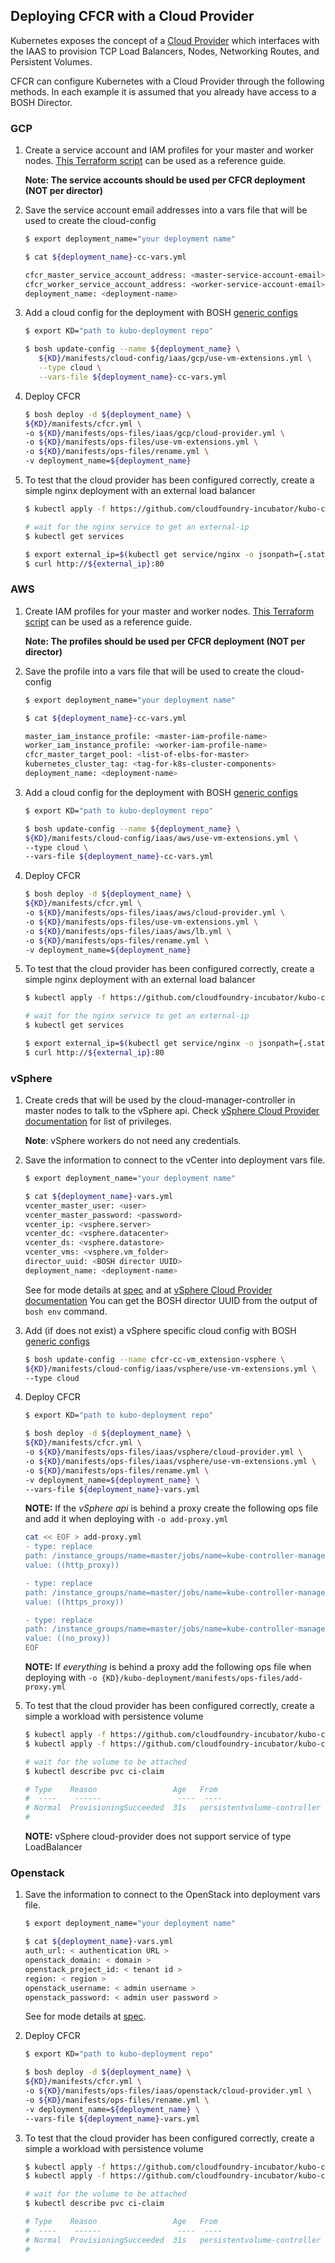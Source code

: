 ## Deploying CFCR with a Cloud Provider

Kubernetes exposes the concept of a [Cloud Provider](https://kubernetes.io/docs/concepts/cluster-administration/cloud-providers/)
which interfaces with the IAAS to provision TCP Load Balancers, Nodes, Networking Routes, and Persistent Volumes.

CFCR can configure Kubernetes with a Cloud Provider through the following methods.
In each example it is assumed that you already have access to a BOSH Director.

### GCP

1. Create a service account and IAM profiles for your master and worker nodes.
   [This Terraform script](https://github.com/cloudfoundry/bosh-bootloader/blob/master/plan-patches/cfcr-gcp/terraform/cfcr_iam_override.tf)
   can be used as a reference guide.

   **Note: The service accounts should be used per CFCR deployment (NOT per director)**

1. Save the service account email addresses into a vars file that will be used to create the cloud-config

    ```bash
    $ export deployment_name="your deployment name"

    $ cat ${deployment_name}-cc-vars.yml

    cfcr_master_service_account_address: <master-service-account-email>
    cfcr_worker_service_account_address: <worker-service-account-email>
    deployment_name: <deployment-name>
    ```

1. Add a cloud config for the deployment with BOSH [generic configs](https://bosh.io/docs/configs/)
   ```bash
   $ export KD="path to kubo-deployment repo"

   $ bosh update-config --name ${deployment_name} \
      ${KD}/manifests/cloud-config/iaas/gcp/use-vm-extensions.yml \
      --type cloud \
      --vars-file ${deployment_name}-cc-vars.yml
   ```

1. Deploy CFCR

    ```bash
    $ bosh deploy -d ${deployment_name} \
    ${KD}/manifests/cfcr.yml \
    -o ${KD}/manifests/ops-files/iaas/gcp/cloud-provider.yml \
    -o ${KD}/manifests/ops-files/use-vm-extensions.yml \
    -o ${KD}/manifests/ops-files/rename.yml \
    -v deployment_name=${deployment_name}
    ```

1. To test that the cloud provider has been configured correctly, create a simple nginx deployment with an external load balancer

    ```bash
    $ kubectl apply -f https://github.com/cloudfoundry-incubator/kubo-ci/raw/master/specs/nginx-lb.yml

    # wait for the nginx service to get an external-ip
    $ kubectl get services

    $ export external_ip=$(kubectl get service/nginx -o jsonpath={.status.loadBalancer.ingress[0].ip})
    $ curl http://${external_ip}:80
    ```

### AWS

1. Create IAM profiles for your master and worker nodes.
   [This Terraform script](https://github.com/cloudfoundry/bosh-bootloader/blob/master/plan-patches/cfcr-aws/terraform/cfcr_iam_override.tf)
   can be used as a reference guide.

   **Note: The profiles should be used per CFCR deployment (NOT per director)**

1. Save the profile into a vars file that will be used to create the cloud-config

    ```bash
    $ export deployment_name="your deployment name"

    $ cat ${deployment_name}-cc-vars.yml

    master_iam_instance_profile: <master-iam-profile-name>
    worker_iam_instance_profile: <worker-iam-profile-name>
    cfcr_master_target_pool: <list-of-elbs-for-master>
    kubernetes_cluster_tag: <tag-for-k8s-cluster-components>
    deployment_name: <deployment-name>
    ```

1. Add a cloud config for the deployment with BOSH [generic configs](https://bosh.io/docs/configs/)
    ```bash
    $ export KD="path to kubo-deployment repo"

    $ bosh update-config --name ${deployment_name} \
    ${KD}/manifests/cloud-config/iaas/aws/use-vm-extensions.yml \
    --type cloud \
    --vars-file ${deployment_name}-cc-vars.yml
    ```

1. Deploy CFCR

    ```bash
    $ bosh deploy -d ${deployment_name} \
    ${KD}/manifests/cfcr.yml \
    -o ${KD}/manifests/ops-files/iaas/aws/cloud-provider.yml \
    -o ${KD}/manifests/ops-files/use-vm-extensions.yml \
    -o ${KD}/manifests/ops-files/iaas/aws/lb.yml \
    -o ${KD}/manifests/ops-files/rename.yml \
    -v deployment_name=${deployment_name}
    ```

1. To test that the cloud provider has been configured correctly, create a simple nginx deployment with an external load balancer

    ```bash
    $ kubectl apply -f https://github.com/cloudfoundry-incubator/kubo-ci/raw/master/specs/nginx-lb.yml

    # wait for the nginx service to get an external-ip
    $ kubectl get services

    $ export external_ip=$(kubectl get service/nginx -o jsonpath={.status.loadBalancer.ingress[0].hostname})
    $ curl http://${external_ip}:80
    ```

### vSphere

1. Create creds that will be used by the cloud-manager-controller in master nodes to talk to the vSphere api.
    Check [vSphere Cloud Provider documentation](https://vmware.github.io/vsphere-storage-for-kubernetes/documentation/vcp-roles.html) for list of privileges.

    **Note**: vSphere workers do not need any credentials.

1. Save the information to connect to the vCenter into deployment vars file.

    ```bash
    $ export deployment_name="your deployment name"

    $ cat ${deployment_name}-vars.yml
    vcenter_master_user: <user>
    vcenter_master_password: <password>
    vcenter_ip: <vsphere.server>
    vcenter_dc: <vsphere.datacenter>
    vcenter_ds: <vsphere.datastore>
    vcenter_vms: <vsphere.vm_folder>
    director_uuid: <BOSH director UUID>
    deployment_name: <deployment-name>
    ```

    See for mode details at [spec](../jobs/cloud-provider/spec) and at [vSphere
    Cloud Provider documentation](https://vmware.github.io/vsphere-storage-for-kubernetes/documentation/overview.html)
    You can get the BOSH director UUID from the output of `bosh env` command.

1. Add (if does not exist) a vSphere specific cloud config  with BOSH [generic configs](https://bosh.io/docs/configs/)

    ```bash
    $ bosh update-config --name cfcr-cc-vm_extension-vsphere \
    ${KD}/manifests/cloud-config/iaas/vsphere/use-vm-extensions.yml \
    --type cloud
    ```


1. Deploy CFCR

    ```bash
    $ export KD="path to kubo-deployment repo"

    $ bosh deploy -d ${deployment_name} \
    ${KD}/manifests/cfcr.yml \
    -o ${KD}/manifests/ops-files/iaas/vsphere/cloud-provider.yml \
    -o ${KD}/manifests/ops-files/iaas/vsphere/use-vm-extensions.yml \
    -o ${KD}/manifests/ops-files/rename.yml \
    -v deployment_name=${deployment_name} \
    --vars-file ${deployment_name}-vars.yml
    ```

   **NOTE:** If the *vSphere api* is behind a proxy create the following ops file and add it when deploying with `-o add-proxy.yml`
    ```bash
    cat << EOF > add-proxy.yml
    - type: replace
    path: /instance_groups/name=master/jobs/name=kube-controller-manager/properties/http_proxy?
    value: ((http_proxy))

    - type: replace
    path: /instance_groups/name=master/jobs/name=kube-controller-manager/properties/https_proxy?
    value: ((https_proxy))

    - type: replace
    path: /instance_groups/name=master/jobs/name=kube-controller-manager/properties/no_proxy?
    value: ((no_proxy))
    EOF
    ```

   **NOTE:** If *everything* is behind a proxy add the following ops file when
   deploying with `-o {KD}/kubo-deployment/manifests/ops-files/add-proxy.yml`

1. To test that the cloud provider has been configured correctly, create a simple a workload with persistence volume

    ```bash
    $ kubectl apply -f https://github.com/cloudfoundry-incubator/kubo-ci/raw/master/specs/storage-class-vsphere.yml
    $ kubectl apply -f https://github.com/cloudfoundry-incubator/kubo-ci/raw/master/specs/persistent-volume-claim.yml

    # wait for the volume to be attached
    $ kubectl describe pvc ci-claim

    # Type    Reason                 Age   From                         Message
    #  ----    ------                 ----  ----                         -------
    # Normal  ProvisioningSucceeded  31s   persistentvolume-controller  Successfully provisioned volume ...
    #
    ```

   **NOTE:** vSphere cloud-provider does not support service of type LoadBalancer

### Openstack

1. Save the information to connect to the OpenStack into deployment vars file.

    ```bash
    $ export deployment_name="your deployment name"

    $ cat ${deployment_name}-vars.yml
    auth_url: < authentication URL >
    openstack_domain: < domain >
    openstack_project_id: < tenant id >
    region: < region >
    openstack_username: < admin username >
    openstack_password: < admin user password >
    ```

    See for mode details at [spec](../jobs/cloud-provider/spec).
1. Deploy CFCR

   ```bash
   $ export KD="path to kubo-deployment repo"

   $ bosh deploy -d ${deployment_name} \
   ${KD}/manifests/cfcr.yml \
   -o ${KD}/manifests/ops-files/iaas/openstack/cloud-provider.yml \
   -o ${KD}/manifests/ops-files/rename.yml \
   -v deployment_name=${deployment_name} \
   --vars-file ${deployment_name}-vars.yml
   ```

1. To test that the cloud provider has been configured correctly, create a simple a workload with persistence volume

    ```bash
    $ kubectl apply -f https://github.com/cloudfoundry-incubator/kubo-ci/raw/master/specs/storage-class-openstack.yml
    $ kubectl apply -f https://github.com/cloudfoundry-incubator/kubo-ci/raw/master/specs/persistent-volume-claim.yml

    # wait for the volume to be attached
    $ kubectl describe pvc ci-claim

    # Type    Reason                 Age   From                         Message
    #  ----    ------                 ----  ----                         -------
    # Normal  ProvisioningSucceeded  31s   persistentvolume-controller  Successfully provisioned volume ...
    #
    ```
